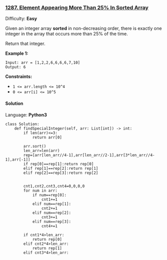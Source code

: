 ### [1287\. Element Appearing More Than 25% In Sorted Array](https://leetcode.com/problems/element-appearing-more-than-25-in-sorted-array/)

Difficulty: **Easy**


Given an integer array **sorted** in non-decreasing order, there is exactly one integer in the array that occurs more than 25% of the time.

Return that integer.

**Example 1:**

```
Input: arr = [1,2,2,6,6,6,6,7,10]
Output: 6
```

**Constraints:**

*   `1 <= arr.length <= 10^4`
*   `0 <= arr[i] <= 10^5`


#### Solution

Language: **Python3**

```python3
class Solution:
    def findSpecialInteger(self, arr: List[int]) -> int:
        if len(arr)<=3:
            return arr[0]
        
        arr.sort()
        len_arr=len(arr)
        rep=[arr[len_arr//4-1],arr[len_arr//2-1],arr[3*len_arr//4-1],arr[-1]]
        if rep[0]==rep[1]:return rep[0]
        elif rep[1]==rep[2]:return rep[1]
        elif rep[2]==rep[3]:return rep[2]
        
        
        cnt1,cnt2,cnt3,cnt4=0,0,0,0
        for num in arr:
            if num==rep[0]:
                cnt1+=1
            elif num==rep[1]:
                cnt2+=1
            elif num==rep[2]:
                cnt3+=1
            elif num==rep[3]:
                cnt4+=1
        
        if cnt1*4>len_arr:
            return rep[0]
        elif cnt2*4>len_arr:
            return rep[1]
        elif cnt3*4>len_arr:
```
